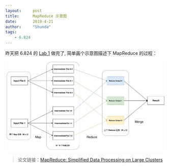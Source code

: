 ```yaml
---
layout:     post
title:      MapReduce 示意图
date:       2019-4-21
author:     "Shunda"
tags:
    - 6.824
---
```


昨天把 6.824 的 [Lab 1](http://nil.csail.mit.edu/6.824/2018/labs/lab-1.html) 做完了, 简单画个示意图描述下 MapReduce 的过程：

![](/img/in-post/post-mapreduce.jpg)

> 论文链接：[MapReduce: Simplified Data Processing on Large Clusters](http://nil.csail.mit.edu/6.824/2018/papers/mapreduce.pdf)